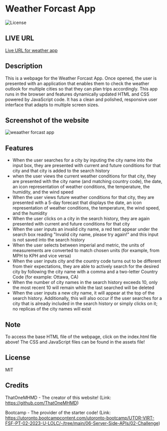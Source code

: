 # Weather Forcast App 

![License](https://img.shields.io/badge/License-MIT-blue.svg)

## LIVE URL

[Live URL for weather app](https://thatonemhmd.github.io/06-WeatherForcastApp/)

## Description

This is a webpage for the Weather Forcast App. Once opened, the user is presented with an application that enables them to check the weather outlook for multiple cities so that they can plan trips accordingly. This app runs in the browser and features dynamically updated HTML and CSS powered by JavaScript code. It has a clean and polished, responsive user interface that adapts to multiple screen sizes.

## Screenshot of the website

![weaather forcast app](https://user-images.githubusercontent.com/126360257/236041982-4c2da339-9b20-4981-a79e-61c3a361c3ae.png)

## Features

- When the user searches for a city by inputing the city name into the input box, they are presented with current and future conditions for that city and that city is added to the search history
- when the user views the current weather conditions for that city, they are presented with the city name (and matching country code), the date, an icon representation of weather conditions, the temperature, the humidity, and the wind speed
- When the user views future weather conditions for that city, they are presented with a 5-day forecast that displays the date, an icon representation of weather conditions, the temperature, the wind speed, and the humidity
- When the user clicks on a city in the search history, they are again presented with current and future conditions for that city
- When the user inputs an invalid city name, a red text appear under the search box reading "Invalid city name, please try again!" and this input is not saved into the search history
- When the user selects between imperial and metric, the units of measurements are converted to match chosen units (for example, from MPH to KPH and vice versa)
- When the user inputs city and the country code turns out to be different from their expectations, they are able to actively search for the desired city by following the city name with a comma and a two-letter Country Code (for example: Ottawa, CA)
- When the number of city names in the search history exceeds 10, only the most recent 10 will remain while the last searched will be deleted
- When the user inputs a new city name, it will appear at the top of the search history. Additionally, this will also occur if the user searches for a city that is already included in the search history or simply clicks on it; no replicas of the city names will exist  

## Note 

To access the base HTML file of the webpage, click on the index.html file above! The CSS and JavaScript files can be found in the assets file!

## License 

MIT

## Credits

ThatOneMHMD - The creator of this website!
(Link: https://github.com/ThatOneMHMD)

Bootcamp - The provider of the starter code!
(Link: https://utoronto.bootcampcontent.com/utoronto-bootcamp/UTOR-VIRT-FSF-PT-02-2023-U-LOLC/-/tree/main/06-Server-Side-APIs/02-Challenge)

